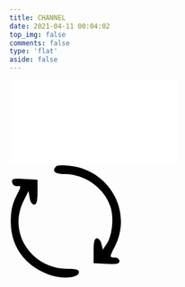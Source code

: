 ```yaml
---
title: CHANNEL
date: 2021-04-11 00:04:02
top_img: false
comments: false
type: 'flat'
aside: false
---
```



<link rel="stylesheet" href="https://blog-1253324855.cos.ap-shanghai.myqcloud.com/css/fm-style.css">
<div id="fm-container">
  <div class="fm-wrapper" id="fm-player">
    <div class="player">
      <div class="player__top">
        <div class="player-cover" >
          <iframe id="fm-video-player" class="player-cover__item" src="//player.bilibili.com/player.html?aid=60317759&bvid=BV1oV411p727&cid=363694258&page=1&danmaku=0"  scrolling="no" border="0" frameborder="no" framespacing="0" allowfullscreen="true"></iframe>
        </div>
        <div class="player-controls">
          <div class="player-controls__item -favorite active" @click="favorite">
            <i class="fas fa-heart icon"></i>
          </div>
          <a href="https://www.bilibili.com/video/BV1oV411p727?share_source=copy_web" id="fm-video-link" target="_blank" class="player-controls__item">
            <i class="fas fa-external-link-alt icon"></i>
          </a>
          <div class="player-controls__item" id = "pre-fm-video">
            <i class="fas fa-arrow-left icon"></i>
          </div>
          <div class="player-controls__item" id="next-fm-video">
            <i class="fas fa-arrow-right icon"></i>
          </div>
          <!-- <div class="player-controls__item -xl js-play" @click="play"> -->
          <div class="player-controls__item -xl" id="random-fm-video">
            <!-- <i class="far fa-pause-circle icon"></i> -->
            <svg t="1622973493445" class="icon" viewBox="0 0 1024 1024" version="1.1" xmlns="http://www.w3.org/2000/svg" p-id="2686" width="200" height="200"><path d="M425.984 12.288c-43.008 43.008-12.288 69.632 81.92 69.632 182.272 2.048 358.4 126.976 413.696 296.96 32.768 98.304 16.384 258.048-30.72 331.776l-38.912 57.344L839.68 716.8c-6.144-28.672-24.576-51.2-40.96-51.2-22.528 0-30.72 28.672-30.72 112.64v112.64l118.784 6.144c94.208 4.096 116.736 0 116.736-26.624 0-16.384-18.432-30.72-40.96-30.72-51.2 0-51.2-4.096 0-102.4C1124.352 419.84 911.36 43.008 546.816 6.144c-57.344-6.144-112.64-4.096-120.832 6.144zM24.576 157.696c4.096 20.48 22.528 34.816 43.008 34.816 43.008-4.096 43.008-4.096-10.24 100.352C26.624 354.304 12.288 417.792 12.288 512 10.24 735.232 139.264 915.456 362.496 995.328c124.928 43.008 272.384 30.72 272.384-24.576 0-20.48-28.672-28.672-102.4-28.672C200.704 942.08-14.336 618.496 126.976 329.728l47.104-94.208 10.24 61.44c6.144 36.864 22.528 61.44 40.96 61.44 22.528 0 30.72-26.624 30.72-112.64V133.12l-118.784-6.144C30.72 120.832 18.432 124.928 24.576 157.696z" p-id="2687"></path></svg>
          </div>
        </div>
      </div>
      <div class="progress">
        <div class="progress__top">
          <div class="album-info">
            <!-- <div class="album-info__name">电台</div> -->
            <!-- <div class="album-info__track"><p id="fm-video-title">[原创]四月份的野餐</p></div> -->
          </div>
          <!-- <div class="progress__duration">
          </div> -->
        </div>
        <!-- <div class="progress__bar" @click="clickProgress">
          <div class="progress__current" :style="{ width : barWidth }"></div>
        </div> -->
        <!-- <div class="progress__time">
          <a href="https://space.bilibili.com/109909977" style="opticy: .5">
                <svg t="1623771808930" style="transform: translateY(2px)" viewBox="0 0 1024 1024" version="1.1" xmlns="http://www.w3.org/2000/svg" p-id="1584" width="16" height="16"><path d="M775.168 143.7696a51.8656 51.8656 0 0 1 0 73.3184l-47.36 47.36h48.4864A155.5456 155.5456 0 0 1 931.84 420.0448v311.04a155.5456 155.5456 0 0 1-155.4944 155.4944H257.8944A155.4944 155.4944 0 0 1 102.4 731.0848V420.0448a155.5456 155.5456 0 0 1 155.4944-155.5456h48.384l-47.3088-47.36a51.8144 51.8144 0 1 1 73.2672-73.3184l109.9776 109.9776a51.2 51.2 0 0 1 8.192 10.6496H583.68a50.5856 50.5856 0 0 1 8.2432-10.7008l109.9776-109.9776a51.8656 51.8656 0 0 1 73.3184 0z m1.1264 224.768H257.8944c-27.136 0-49.664 20.9408-51.712 47.9744l-0.1024 3.9424v311.04c0 27.2896 21.1456 49.664 47.9744 51.6608l3.84 0.1536h518.4c27.136 0 49.7152-20.8896 51.712-47.9744l0.1536-3.84V420.4544c0-28.672-23.2448-51.8656-51.8656-51.8656z m-414.72 103.68c28.672 0 51.8656 23.2448 51.8656 51.8656v51.8144a51.8656 51.8656 0 0 1-103.68 0v-51.8144c0-28.672 23.2448-51.8656 51.8656-51.8656z m311.04 0c28.672 0 51.8656 23.2448 51.8656 51.8656v51.8144a51.8656 51.8656 0 0 1-103.68 0v-51.8144c0-28.672 23.2448-51.8656 51.8144-51.8656z" p-id="1585"></path></svg>
            </a>
        </div> -->
      </div>
      <div v-cloak></div>
    </div>
  </div>
</div>
<script data-pjax src="https://cdn.jsdelivr.net/gh/Uzizkp/jscdn@main/blog/js/channel.js"></script>
